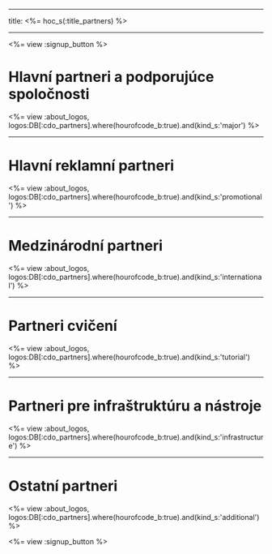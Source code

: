 * * *

title: <%= hoc_s(:title_partners) %>

* * *

<%= view :signup_button %>

# Hlavní partneri a podporujúce spoločnosti

<%= view :about_logos, logos:DB[:cdo_partners].where(hourofcode_b:true).and(kind_s:'major') %>

* * *

# Hlavní reklamní partneri

<%= view :about_logos, logos:DB[:cdo_partners].where(hourofcode_b:true).and(kind_s:'promotional') %>

* * *

# Medzinárodní partneri

<%= view :about_logos, logos:DB[:cdo_partners].where(hourofcode_b:true).and(kind_s:'international') %>

* * *

# Partneri cvičení

<%= view :about_logos, logos:DB[:cdo_partners].where(hourofcode_b:true).and(kind_s:'tutorial') %>

* * *

# Partneri pre infraštruktúru a nástroje

<%= view :about_logos, logos:DB[:cdo_partners].where(hourofcode_b:true).and(kind_s:'infrastructure') %>

* * *

# Ostatní partneri

<%= view :about_logos, logos:DB[:cdo_partners].where(hourofcode_b:true).and(kind_s:'additional') %>

<%= view :signup_button %>
